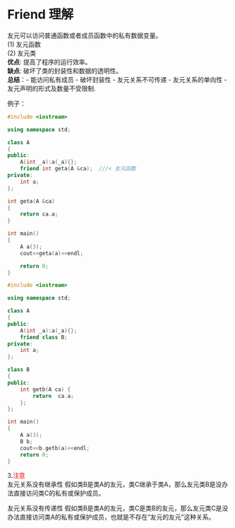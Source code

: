 <!--
 * @Description: friend友元
 * @Version: 2.0
 * @Autor: gcusms
 * @Date: 2021-09-27 16:50:02
 * @LastEditors: gcusms
 * @LastEditTime: 2021-09-27 16:59:07
-->
# Friend 理解
友元可以访问普通函数或者成员函数中的私有数据变量。<br>
(1) 友元函数<br>
(2) 友元类<br>
**优点**: 提高了程序的运行效率。<br>
**缺点**: 破坏了类的封装性和数据的透明性。<br>
**总结**：- 能访问私有成员 - 破坏封装性 - 友元关系不可传递 - 友元关系的单向性 - 友元声明的形式及数量不受限制.<br>

例子：
~~~c++
#include <iostream>

using namespace std;

class A
{
public:
    A(int _a):a(_a){};
    friend int geta(A &ca);  ///< 友元函数
private:
    int a;
};

int geta(A &ca) 
{
    return ca.a;
}

int main()
{
    A a(3);    
    cout<<geta(a)<<endl;

    return 0;
}
~~~

~~~c++
#include <iostream>

using namespace std;

class A
{
public:
    A(int _a):a(_a){};
    friend class B;
private:
    int a;
};

class B
{
public:
    int getb(A ca) {
        return  ca.a; 
    };
};

int main() 
{
    A a(3);
    B b;
    cout<<b.getb(a)<<endl;
    return 0;
}
~~~

3.<font color = red>注意</font><br>
友元关系没有继承性 假如类B是类A的友元，类C继承于类A，那么友元类B是没办法直接访问类C的私有或保护成员。

友元关系没有传递性 假如类B是类A的友元，类C是类B的友元，那么友元类C是没办法直接访问类A的私有或保护成员，也就是不存在“友元的友元”这种关系。